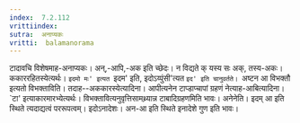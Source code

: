 ```yaml
---
index:  7.2.112
vrittiindex: 
sutra:  अनाप्यकः
vritti:  balamanorama 
---
```


टादावचि विशेषमाह-अनाप्यकः। अन्,-आपि,-अक इति च्छेदः। न विद्यते क् यस्य सः अक्, तस्य-अकः। ककाररहितस्येत्यर्थः। `इदमो मः' इत्यत `इदम' इति, इदोऽय्पुंसी'त्यत `इद' इति चानुवर्तते। `अष्टन आ विभक्तौ इत्यतो विभक्ताविति। तदाह--अककारस्येत्यादिना। आपीत्यनेन टाप्डाप्चापां ग्रहणं नेत्याह-आबित्यादिना। `टा' इत्याकारमारभ्येत्यर्थः। विभक्तावित्यनुवृत्तिसामथ्र्यान्न टाबादिग्रहणमिति भावः। अनेनेति। इदम् आ इति स्थिते त्यदाद्यत्वं पररूपत्वम्। इदोऽनादेशः। अन-आ इति स्थिते इनादेशे गुण इति भावः।

